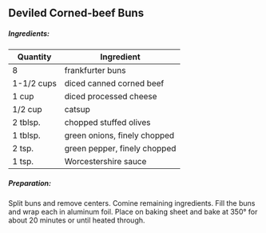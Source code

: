 
## Deviled Corned-beef Buns

##### Ingredients:

| Quantity   | Ingredient                   |
|------------|------------------------------|
| 8          | frankfurter buns             |
| 1-1/2 cups | diced canned corned beef     |
| 1 cup      | diced processed cheese       |
| 1/2 cup    | catsup                       |
| 2 tblsp.   | chopped stuffed olives       |
| 1 tblsp.   | green onions, finely chopped |
| 2 tsp.     | green pepper, finely chopped |
| 1 tsp.     | Worcestershire sauce         |

##### Preparation:
Split buns and remove centers. Comine remaining ingredients.  Fill the buns and wrap each
in aluminum foil.  Place on baking sheet and bake at 350&deg; for about 20 minutes or until
heated through.
